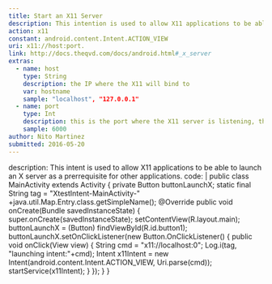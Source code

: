 ```yaml
---
title: Start an X11 Server
description: This intention is used to allow X11 applications to be able to launch an X server as a prerrequisite for other applications.
action: x11
constant: android.content.Intent.ACTION_VIEW
uri: x11://host:port. 
link: http://docs.theqvd.com/docs/android.html#_x_server
extras:
  - name: host
    type: String
    description: the IP where the X11 will bind to
    var: hostname
    sample: "localhost", "127.0.0.1"
  - name: port
    type: Int
    description: this is the port where the X11 server is listening, that is 6000 by default. Note: tcp port 6000 is usually DISPLAY=:0
    sample: 6000
author: Nito Martinez
submitted: 2016-05-20
---
```

description: This intent is used to allow X11 applications to be able to launch an X server as a prerrequisite for other applications.
code: |
  public class MainActivity extends Activity {
    private Button buttonLaunchX;
    static final String tag = "XtestIntent-MainActivity-" +java.util.Map.Entry.class.getSimpleName();
    @Override
    public void onCreate(Bundle savedInstanceState) {
       super.onCreate(savedInstanceState);
       setContentView(R.layout.main);
       buttonLaunchX = (Button) findViewById(R.id.button1);
       buttonLaunchX.setOnClickListener(new Button.OnClickListener() {
                            public void onClick(View view) {
                                    String cmd = "x11://localhost:0";
                                      Log.i(tag, "launching intent:"+cmd);
                                            Intent x11Intent = new Intent(android.content.Intent.ACTION_VIEW, Uri.parse(cmd));
                                                  startService(x11Intent);
                                            }
       });
    }
  }


